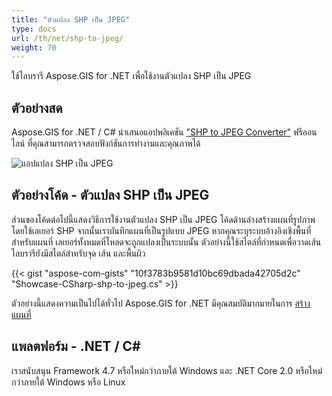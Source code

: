 ```yaml
---
title: "ตัวแปลง SHP เป็น JPEG"
type: docs
url: /th/net/shp-to-jpeg/
weight: 70
---
```


ใช้ไลบรารี Aspose.GIS for .NET เพื่อใช้งานตัวแปลง SHP เป็น JPEG

## **ตัวอย่างสด**

Aspose.GIS for .NET / C# นำเสนอแอปพลิเคชัน ["SHP to JPEG Converter"](https://products.aspose.app/gis/viewer/shp-to-jpeg) ฟรีออนไลน์ ที่คุณสามารถตรวจสอบฟังก์ชันการทำงานและคุณภาพได้

![แอปแปลง SHP เป็น JPEG](viewer.png)

## **ตัวอย่างโค้ด - ตัวแปลง SHP เป็น JPEG**

ส่วนของโค้ดต่อไปนี้แสดงวิธีการใช้งานตัวแปลง SHP เป็น JPEG โค้ดด้านล่างสร้างแผนที่รูปภาพโดยใช้เลเยอร์ SHP จากนั้นเราบันทึกแผนที่เป็นรูปแบบ JPEG หากคุณระบุระบบอ้างอิงเชิงพื้นที่สำหรับแผนที่ เลเยอร์ทั้งหมดที่โหลดจะถูกแปลงเป็นระบบนั้น
ตัวอย่างนี้ใช้สไตล์ที่กำหนดเพื่อวาดเส้น ไลบรารียังมีสไตล์สำหรับจุด เส้น และพื้นผิว

{{< gist "aspose-com-gists" "10f3783b9581d10bc69dbada42705d2c" "Showcase-CSharp-shp-to-jpeg.cs" >}}

ตัวอย่างนี้แสดงความเป็นไปได้ทั่วไป Aspose.GIS for .NET มีคุณสมบัติมากมายในการ [สร้างแผนที่](https://docs.aspose.com/gis/net/map-rendering/)

## **แพลตฟอร์ม - .NET / C#**

เราสนับสนุน Framework 4.7 หรือใหม่กว่าภายใต้ Windows และ .NET Core 2.0 หรือใหม่กว่าภายใต้ Windows หรือ Linux
